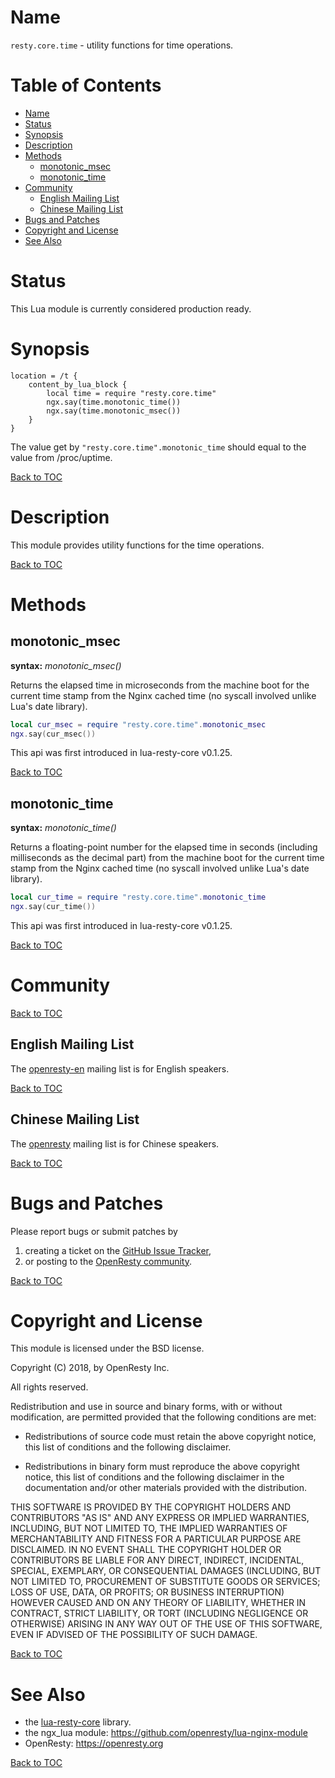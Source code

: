 Name
====

`resty.core.time` - utility functions for time operations.

Table of Contents
=================

* [Name](#name)
* [Status](#status)
* [Synopsis](#synopsis)
* [Description](#description)
* [Methods](#methods)
    * [monotonic_msec](#monotonic_msec)
    * [monotonic_time](#monotonic_time)
* [Community](#community)
    * [English Mailing List](#english-mailing-list)
    * [Chinese Mailing List](#chinese-mailing-list)
* [Bugs and Patches](#bugs-and-patches)
* [Copyright and License](#copyright-and-license)
* [See Also](#see-also)

Status
======

This Lua module is currently considered production ready.

Synopsis
========

```nginx
location = /t {
    content_by_lua_block {
        local time = require "resty.core.time"
        ngx.say(time.monotonic_time())
        ngx.say(time.monotonic_msec())
    }
}
```

The value get by `"resty.core.time".monotonic_time` should equal to the value from /proc/uptime.

[Back to TOC](#table-of-contents)

Description
===========

This module provides utility functions for the time operations.

[Back to TOC](#table-of-contents)

Methods
=======

monotonic_msec
--------------

**syntax:** *monotonic_msec()*

Returns the elapsed time in microseconds from the machine boot for the current time stamp from the Nginx cached time (no syscall involved unlike Lua's date library).

```lua
local cur_msec = require "resty.core.time".monotonic_msec
ngx.say(cur_msec())

```

This api was first introduced in lua-resty-core v0.1.25.

[Back to TOC](#table-of-contents)

monotonic_time
--------------

**syntax:** *monotonic_time()*

Returns a floating-point number for the elapsed time in seconds (including milliseconds as the decimal part) from the machine boot for the current time stamp from the Nginx cached time (no syscall involved unlike Lua's date library).

```lua
local cur_time = require "resty.core.time".monotonic_time
ngx.say(cur_time())

```

This api was first introduced in lua-resty-core v0.1.25.

[Back to TOC](#table-of-contents)

Community
=========

[Back to TOC](#table-of-contents)

English Mailing List
--------------------

The [openresty-en](https://groups.google.com/group/openresty-en) mailing list
is for English speakers.

[Back to TOC](#table-of-contents)

Chinese Mailing List
--------------------

The [openresty](https://groups.google.com/group/openresty) mailing list is for
Chinese speakers.

[Back to TOC](#table-of-contents)

Bugs and Patches
================

Please report bugs or submit patches by

1. creating a ticket on the [GitHub Issue Tracker](https://github.com/openresty/lua-resty-core/issues),
1. or posting to the [OpenResty community](#community).

[Back to TOC](#table-of-contents)

Copyright and License
=====================

This module is licensed under the BSD license.

Copyright (C) 2018, by OpenResty Inc.

All rights reserved.

Redistribution and use in source and binary forms, with or without modification, are permitted provided that the following conditions are met:

* Redistributions of source code must retain the above copyright notice, this list of conditions and the following disclaimer.

* Redistributions in binary form must reproduce the above copyright notice, this list of conditions and the following disclaimer in the documentation and/or other materials provided with the distribution.

THIS SOFTWARE IS PROVIDED BY THE COPYRIGHT HOLDERS AND CONTRIBUTORS "AS IS" AND ANY EXPRESS OR IMPLIED WARRANTIES, INCLUDING, BUT NOT LIMITED TO, THE IMPLIED WARRANTIES OF MERCHANTABILITY AND FITNESS FOR A PARTICULAR PURPOSE ARE DISCLAIMED. IN NO EVENT SHALL THE COPYRIGHT HOLDER OR CONTRIBUTORS BE LIABLE FOR ANY DIRECT, INDIRECT, INCIDENTAL, SPECIAL, EXEMPLARY, OR CONSEQUENTIAL DAMAGES (INCLUDING, BUT NOT LIMITED TO, PROCUREMENT OF SUBSTITUTE GOODS OR SERVICES; LOSS OF USE, DATA, OR PROFITS; OR BUSINESS INTERRUPTION) HOWEVER CAUSED AND ON ANY THEORY OF LIABILITY, WHETHER IN CONTRACT, STRICT LIABILITY, OR TORT (INCLUDING NEGLIGENCE OR OTHERWISE) ARISING IN ANY WAY OUT OF THE USE OF THIS SOFTWARE, EVEN IF ADVISED OF THE POSSIBILITY OF SUCH DAMAGE.

[Back to TOC](#table-of-contents)

See Also
========
* the [lua-resty-core](https://github.com/openresty/lua-resty-core) library.
* the ngx_lua module: https://github.com/openresty/lua-nginx-module
* OpenResty: https://openresty.org

[Back to TOC](#table-of-contents)
